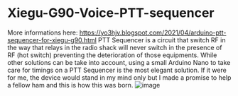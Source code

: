 # Xiegu-G90-Voice-PTT-sequencer
More informations here: https://yo3hjv.blogspot.com/2021/04/arduino-ptt-sequencer-for-xiegu-g90.html
PTT Sequencer is a circuit that switch RF in the way that relays in the radio shack will never switch in the presence of RF (hot switch) preventing the deterioration of those equipments.
While other solutions can be take into account, using a small Arduino Nano to take care for timings on a PTT Sequencer is the most elegant solution.
If it were for me, the device would stand in my mind only but I made a promise to help a fellow ham and this is how this was born.
![image](https://user-images.githubusercontent.com/10661266/157393763-c7c39fa0-bd41-49ff-9c39-2063243c0e9f.png)
